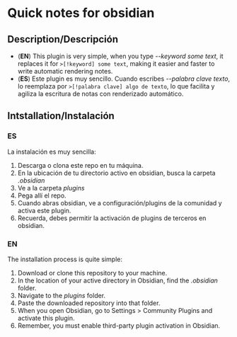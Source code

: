 # Quick notes for obsidian

## Description/Descripción

- (**EN**) This plugin is very simple, when you type --*keyword* *some text*, it replaces it for `>[!keyword] some text`, making it easier and faster to write automatic rendering notes.
- (**ES**) Este plugin es muy sencillo. Cuando escribes --*palabra clave* *texto*, lo reemplaza por `>[!palabra clave] algo de texto`, lo que facilita y agiliza la escritura de notas con renderizado automático.

## Intstallation/Instalación

### **ES**

La instalación es muy sencilla:

1. Descarga o clona este repo en tu máquina.
2. En la ubicación de tu directorio activo en obsidian, busca la carpeta *.obsidian*
3. Ve a la carpeta *plugins*
4. Pega allí el repo.
5. Cuando abras obsidian, ve a configuración/plugins de la comunidad y activa este plugin.
6. Recuerda, debes permitir la activación de plugins de terceros en obsidian.

### **EN**

The installation process is quite simple:

1. Download or clone this repository to your machine.
2. In the location of your active directory in Obsidian, find the *.obsidian* folder.
3. Navigate to the *plugins* folder.
4. Paste the downloaded repository into that folder.
5. When you open Obsidian, go to Settings > Community Plugins and activate this plugin.
6. Remember, you must enable third-party plugin activation in Obsidian.